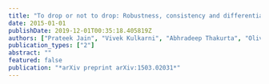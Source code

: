 ```yaml
---
title: "To drop or not to drop: Robustness, consistency and differential privacy properties of dropout"
date: 2015-01-01
publishDate: 2019-12-01T00:35:18.405819Z
authors: ["Prateek Jain", "Vivek Kulkarni", "Abhradeep Thakurta", "Oliver Williams"]
publication_types: ["2"]
abstract: ""
featured: false
publication: "*arXiv preprint arXiv:1503.02031*"
---
```


